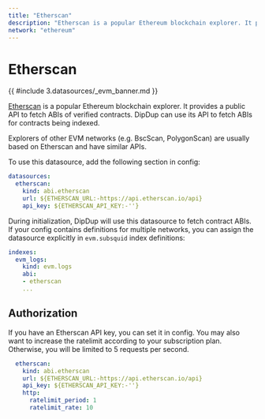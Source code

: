 ```yaml
---
title: "Etherscan"
description: "Etherscan is a popular Ethereum blockchain explorer. It provides a public API to fetch ABIs of verified contracts. DipDup can use its API to fetch ABIs for contracts being indexed."
network: "ethereum"
---
```


# Etherscan

{{ #include 3.datasources/_evm_banner.md }}

[Etherscan](https://etherscan.io/) is a popular Ethereum blockchain explorer. It provides a public API to fetch ABIs of verified contracts. DipDup can use its API to fetch ABIs for contracts being indexed.

Explorers of other EVM networks (e.g. BscScan, PolygonScan) are usually based on Etherscan and have similar APIs.

To use this datasource, add the following section in config:

```yaml [dipdup.yaml]
datasources:
  etherscan:
    kind: abi.etherscan
    url: ${ETHERSCAN_URL:-https://api.etherscan.io/api}
    api_key: ${ETHERSCAN_API_KEY:-''}
```

During initialization, DipDup will use this datasource to fetch contract ABIs. If your config contains definitions for multiple networks, you can assign the datasource explicitly in `evm.subsquid` index definitions:

```yaml [dipdup.yaml]
indexes:
  evm_logs:
    kind: evm.logs
    abi:
    - etherscan
    ...
```

## Authorization

If you have an Etherscan API key, you can set it in config. You may also want to increase the ratelimit according to your subscription plan. Otherwise, you will be limited to 5 requests per second.

```yaml [dipdup.yaml]
  etherscan:
    kind: abi.etherscan
    url: ${ETHERSCAN_URL:-https://api.etherscan.io/api}
    api_key: ${ETHERSCAN_API_KEY:-''}
    http:
      ratelimit_period: 1
      ratelimit_rate: 10
```
